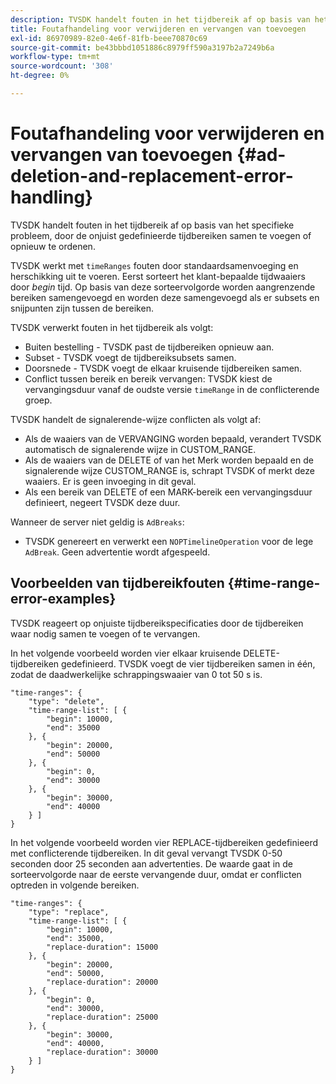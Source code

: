 ```yaml
---
description: TVSDK handelt fouten in het tijdbereik af op basis van het specifieke probleem, door de onjuist gedefinieerde tijdbereiken samen te voegen of opnieuw te ordenen.
title: Foutafhandeling voor verwijderen en vervangen van toevoegen
exl-id: 86970989-82e0-4e6f-81fb-beee70870c69
source-git-commit: be43bbbd1051886c8979ff590a3197b2a7249b6a
workflow-type: tm+mt
source-wordcount: '308'
ht-degree: 0%

---
```


# Foutafhandeling voor verwijderen en vervangen van toevoegen {#ad-deletion-and-replacement-error-handling}

TVSDK handelt fouten in het tijdbereik af op basis van het specifieke probleem, door de onjuist gedefinieerde tijdbereiken samen te voegen of opnieuw te ordenen.

TVSDK werkt met `timeRanges` fouten door standaardsamenvoeging en herschikking uit te voeren. Eerst sorteert het klant-bepaalde tijdwaaiers door *begin* tijd. Op basis van deze sorteervolgorde worden aangrenzende bereiken samengevoegd en worden deze samengevoegd als er subsets en snijpunten zijn tussen de bereiken.

TVSDK verwerkt fouten in het tijdbereik als volgt:

* Buiten bestelling - TVSDK past de tijdbereiken opnieuw aan.
* Subset - TVSDK voegt de tijdbereiksubsets samen.
* Doorsnede - TVSDK voegt de elkaar kruisende tijdbereiken samen.
* Conflict tussen bereik en bereik vervangen: TVSDK kiest de vervangingsduur vanaf de oudste versie `timeRange` in de conflicterende groep.

TVSDK handelt de signalerende-wijze conflicten als volgt af:

* Als de waaiers van de VERVANGING worden bepaald, verandert TVSDK automatisch de signalerende wijze in CUSTOM_RANGE.
* Als de waaiers van de DELETE of van het Merk worden bepaald en de signalerende wijze CUSTOM_RANGE is, schrapt TVSDK of merkt deze waaiers. Er is geen invoeging in dit geval.
* Als een bereik van DELETE of een MARK-bereik een vervangingsduur definieert, negeert TVSDK deze duur.

Wanneer de server niet geldig is `AdBreaks`:

* TVSDK genereert en verwerkt een `NOPTimelineOperation` voor de lege `AdBreak`. Geen advertentie wordt afgespeeld.

## Voorbeelden van tijdbereikfouten {#time-range-error-examples}

TVSDK reageert op onjuiste tijdbereikspecificaties door de tijdbereiken waar nodig samen te voegen of te vervangen.

In het volgende voorbeeld worden vier elkaar kruisende DELETE-tijdbereiken gedefinieerd. TVSDK voegt de vier tijdbereiken samen in één, zodat de daadwerkelijke schrappingswaaier van 0 tot 50 s is.

```
"time-ranges": {
    "type": "delete",
    "time-range-list": [ {
        "begin": 10000,
        "end": 35000
    }, {
        "begin": 20000,
        "end": 50000
    }, {
        "begin": 0,
        "end": 30000
    }, {
        "begin": 30000,
        "end": 40000
    } ]
}
```

In het volgende voorbeeld worden vier REPLACE-tijdbereiken gedefinieerd met conflicterende tijdbereiken. In dit geval vervangt TVSDK 0-50 seconden door 25 seconden aan advertenties. De waarde gaat in de sorteervolgorde naar de eerste vervangende duur, omdat er conflicten optreden in volgende bereiken.

```
"time-ranges": {
    "type": "replace",
    "time-range-list": [ {
        "begin": 10000,
        "end": 35000,
        "replace-duration": 15000
    }, {
        "begin": 20000,
        "end": 50000,
        "replace-duration": 20000
    }, {
        "begin": 0,
        "end": 30000,
        "replace-duration": 25000
    }, {
        "begin": 30000,
        "end": 40000,
        "replace-duration": 30000
    } ]
}
```
